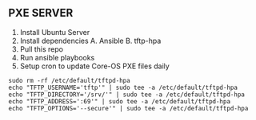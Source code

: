 ## PXE SERVER

1. Install Ubuntu Server
2. Install dependencies
    A. Ansible
    B. tftp-hpa
3. Pull this repo
4. Run ansible playbooks
5. Setup cron to update Core-OS PXE files daily



>
    sudo rm -rf /etc/default/tftpd-hpa
    echo "TFTP_USERNAME='tftp'" | sudo tee -a /etc/default/tftpd-hpa
    echo "TFTP_DIRECTORY='/srv/'" | sudo tee -a /etc/default/tftpd-hpa
    echo "TFTP_ADDRESS=':69'" | sudo tee -a /etc/default/tftpd-hpa
    echo "TFTP_OPTIONS='--secure'" | sudo tee -a /etc/default/tftpd-hpa